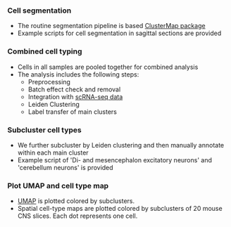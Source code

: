 ### Cell segmentation
- The routine segmentation pipeline is based [ClusterMap package](https://github.com/wanglab-broad/ClusterMap)
- Example scripts for cell segmentation in sagittal sections are provided

### Combined cell typing
- Cells in all samples are pooled together for combined analysis
- The analysis includes the following steps:
  - Preprocessing
  - Batch effect check and removal
  - Integration with [scRNA-seq data](http://mousebrain.org/adolescent/downloads.html)  
  - Leiden Clustering
  - Label transfer of main clusters

### Subcluster cell types
- We further subcluster by Leiden clustering and then manually annotate within each main cluster
- Example script of 'Di- and mesencephalon excitatory neurons' and 'cerebellum neurons' is provided


### Plot UMAP and cell type map
- [UMAP](https://scanpy.readthedocs.io/en/latest/generated/scanpy.tl.umap.html#scanpy-tl-umap) is plotted colored by subclusters.
- Spatial cell-type maps are plotted colored by subclusters of 20 mouse CNS slices. Each dot represents one cell.
